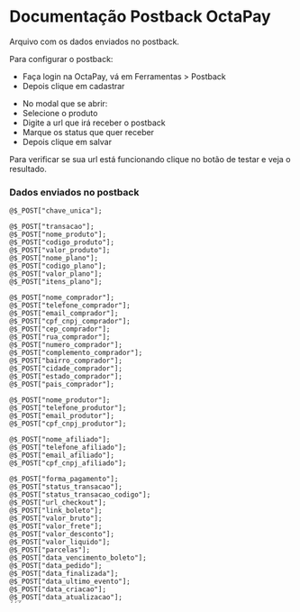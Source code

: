 # Documentação Postback OctaPay

Arquivo com os dados enviados no postback.

Para configurar o postback:
- Faça login na OctaPay, vá em Ferramentas > Postback
- Depois clique em cadastrar
* No modal que se abrir:
* Selecione o produto
* Digite a url que irá receber o postback
* Marque os status que quer receber
* Depois clique em salvar

Para verificar se sua url está funcionando clique no botão de testar e veja o resultado.

### Dados enviados no postback

```
@$_POST["chave_unica"];

@$_POST["transacao"];  
@$_POST["nome_produto"];  
@$_POST["codigo_produto"];  
@$_POST["valor_produto"];  
@$_POST["nome_plano"];  
@$_POST["codigo_plano"];  
@$_POST["valor_plano"];  
@$_POST["itens_plano"];  

@$_POST["nome_comprador"];  
@$_POST["telefone_comprador"];  
@$_POST["email_comprador"];  
@$_POST["cpf_cnpj_comprador"];  
@$_POST["cep_comprador"];  
@$_POST["rua_comprador"];  
@$_POST["numero_comprador"];  
@$_POST["complemento_comprador"];  
@$_POST["bairro_comprador"];  
@$_POST["cidade_comprador"];  
@$_POST["estado_comprador"];  
@$_POST["pais_comprador"];  

@$_POST["nome_produtor"];  
@$_POST["telefone_produtor"];  
@$_POST["email_produtor"];  
@$_POST["cpf_cnpj_produtor"];  

@$_POST["nome_afiliado"];  
@$_POST["telefone_afiliado"];  
@$_POST["email_afiliado"];  
@$_POST["cpf_cnpj_afiliado"];  

@$_POST["forma_pagamento"];  
@$_POST["status_transacao"];  
@$_POST["status_transacao_codigo"];  
@$_POST["url_checkout"];  
@$_POST["link_boleto"];  
@$_POST["valor_bruto"];  
@$_POST["valor_frete"];  
@$_POST["valor_desconto"];  
@$_POST["valor_liquido"];  
@$_POST["parcelas"];  
@$_POST["data_vencimento_boleto"];  
@$_POST["data_pedido"];  
@$_POST["data_finalizada"];  
@$_POST["data_ultimo_evento"];  
@$_POST["data_criacao"];  
@$_POST["data_atualizacao"];  
´´´
